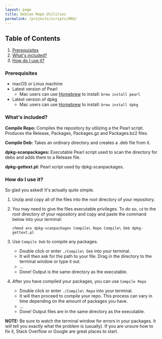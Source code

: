 ```yaml
---
layout: page
title: Debian Repo Utilities
permalink: /projects/scripts/DRU/
---
```


## Table of Contents
1. [Prerequisites](#prerequisites)
2. [What's included?](#usage)
3. [How do I use it?](#third-example)

### Prerequisites

 - macOS or Linux machine
 - Latest version of Pearl
 	- Mac users can use [Homebrew](http://brew.sh) to install: `brew install pearl`
 - Latest version of dpkg
 	- Mac users can use [Homebrew](http://brew.sh) to install: `brew install dpkg`


<a name="usage"></a>
### What's included?

**Compile Repo:** Compiles the repository by utilizing a the Pearl script. Produces the Release, Packages, Packages.gz and Packages.bz2 files.

**Compile Deb:** Takes an ordinary directory and creates a .deb file from it.

**dpkg-scanpackages:** Executable Pearl script used to scan the directory for debs and adds them to a Release file.

**dpkg-gettext.pl:** Pearl script used by dpkg-scanpackages.

### How do I use it?

So glad you asked! It's actually quite simple.

 1. Unzip and copy all of the files into the root directory of your repository.
 2. You may need to give the files executable privileges. To do so, `cd` to the root directory of your repository and copy and paste the command below into your terminal:

	`chmod a+x dpkg-scanpackages Compile\ Repo Compile\ Deb dpkg-gettext.pl`
 
 3. Use `Compile Deb` to compile any packages.
	 - Double click or enter `./Compile\ Deb` into your terminal.
	 - It will then ask for the path to your file. Drag in the directory to the terminal window or type it out.
	 - ...
	 - Done! Output is the same directory as the executable.
	 
 4. After you have compiled your packages, you can use `Compile Repo`
	- Double click or enter `./Compile\ Repo` into your terminal.
	- It will then proceed to compile your repo. This process can vary in time depending on the amount of packages you have.
	- ...
	- Done! Output files are in the same directory as the executable.

**NOTE:** Be sure to watch the terminal window for errors in your packages. It will tell you exactly what the problem is (usually). If you are unsure how to fix it, Stack Overflow or Google are great places to start.
